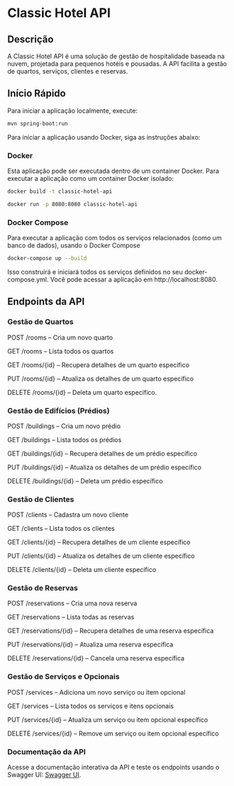 # Classic Hotel API

## Descrição
A Classic Hotel API é uma solução de gestão de hospitalidade baseada na nuvem, projetada para pequenos hotéis e pousadas. A API facilita a gestão de quartos, serviços, clientes e reservas.

## Início Rápido

Para iniciar a aplicação localmente, execute:

```bash
mvn spring-boot:run
```
Para iniciar a aplicação usando Docker, siga as instruções abaixo:

### Docker
Esta aplicação pode ser executada dentro de um container Docker. Para executar a aplicação como um container Docker isolado:

```bash
docker build -t classic-hotel-api

docker run -p 8080:8080 classic-hotel-api
```
### Docker Compose
Para executar a aplicação com todos os serviços relacionados (como um banco de dados), usando o Docker Compose
```bash
docker-compose up --build
```
Isso construirá e iniciará todos os serviços definidos no seu docker-compose.yml. Você pode acessar a aplicação em http://localhost:8080.
## Endpoints da API
### Gestão de Quartos
POST /rooms – Cria um novo quarto

GET /rooms – Lista todos os quartos

GET /rooms/{id} – Recupera detalhes de um quarto específico

PUT /rooms/{id} – Atualiza os detalhes de um quarto específico

DELETE /rooms/{id} – Deleta um quarto específico.

### Gestão de Edifícios (Prédios)
POST /buildings – Cria um novo prédio

GET /buildings – Lista todos os prédios

GET /buildings/{id} – Recupera detalhes de um prédio específico

PUT /buildings/{id} – Atualiza os detalhes de um prédio específico

DELETE /buildings/{id} – Deleta um prédio específico

### Gestão de Clientes
POST /clients – Cadastra um novo cliente

GET /clients – Lista todos os clientes

GET /clients/{id} – Recupera detalhes de um cliente específico

PUT /clients/{id} – Atualiza os detalhes de um cliente específico

DELETE /clients/{id} – Deleta um cliente específico

### Gestão de Reservas
POST /reservations – Cria uma nova reserva

GET /reservations – Lista todas as reservas

GET /reservations/{id} – Recupera detalhes de uma reserva específica

PUT /reservations/{id} – Atualiza uma reserva específica

DELETE /reservations/{id} – Cancela uma reserva específica

### Gestão de Serviços e Opcionais
POST /services – Adiciona um novo serviço ou item opcional

GET /services – Lista todos os serviços e itens opcionais

PUT /services/{id} – Atualiza um serviço ou item opcional específico

DELETE /services/{id} – Remove um serviço ou item opcional específico

### Documentação da API
Acesse a documentação interativa da API e teste os endpoints usando o Swagger UI: [Swagger UI](http://localhost:8080/swagger-ui.html).
